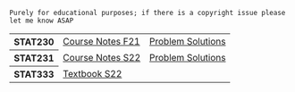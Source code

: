 `Purely for educational purposes; if there is a copyright issue please let me know ASAP`
<table>
  <tr>
    <th>STAT230</th>
    <td><a href="https://github.com/SomeArbitraryMathMajor/SomeArbitraryMathMajor/files/9155703/STAT.230.Course.Notes.F21.Edition.pdf">Course Notes F21</a></td>
    <td><a href="https://github.com/SomeArbitraryMathMajor/SomeArbitraryMathMajor/files/9155704/STAT.230.Solutions.F21.Edition.pdf">Problem Solutions</a></td>
  </tr>
  <tr>
    <th>STAT231</th>
    <td><a href="https://github.com/SomeArbitraryMathMajor/SomeArbitraryMathMajor/files/9155699/STAT.231.Course.Notes.Spring.2022.Edition.pdf">Course Notes S22</a></td>
    <td><a href="https://github.com/SomeArbitraryMathMajor/SomeArbitraryMathMajor/files/9155700/STAT.231.Problem.Solutions.Spring.2022.Edition.pdf">Problem Solutions</a></td>
  </tr>
  <tr>
    <th>STAT333</th>
    <td><a href="https://github.com/SomeArbitraryMathMajor/SomeArbitraryMathMajor/files/9155706/Durrett2016_Book_EssentialsOfStochasticProcesse.pdf">Textbook S22</a></td>
  </tr>
</table>
